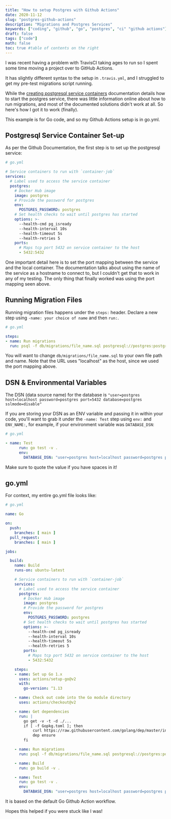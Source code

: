 ```yaml
---
title: "How to setup Postgres with Github Actions"
date: 2020-11-12
slug: "postgres-github-actions"
description: "Migrations and Postgres Services"
keywords: ["coding", "github", "go", "postgres", "ci" "github actions"]
draft: false
tags: ["code"]
math: false
toc: true #table of contents on the right
---
```



I was recent having a problem with TravisCI taking ages to run so I spent some time moving a project over to GitHub Actions.

It has slightly different syntax to the setup in `.travis.yml`, and I struggled to get my pre-test migrations script running.

While the [creating postgresql service containers](https://docs.github.com/en/free-pro-team@latest/actions/guides/creating-postgresql-service-containers) documentation details how to start the postgres service, there was little information online about how to run migrations, and most of the documented solutions didn't work at all. So here's how I got it to work (finally).

This example is for Go code, and so my Github Actions setup is in go.yml.


## Postgresql Service Container Set-up

As per the Github Documentation, the first step is to set up the postgresql service:

```yml
# go.yml

# Service containers to run with `container-job`
services:
  # Label used to access the service container
  postgres:
    # Docker Hub image
    image: postgres
    # Provide the password for postgres
    env:
      POSTGRES_PASSWORD: postgres
    # Set health checks to wait until postgres has started
    options: >-
      --health-cmd pg_isready
      --health-interval 10s
      --health-timeout 5s
      --health-retries 5
    ports:
      # Maps tcp port 5432 on service container to the host
      - 5432:5432
```

One important detail here is to set the port mapping between the service and the local container. The documentation talks about using the name of the service as a hostname to connect to, but I couldn't get that to work in any of my testing. The only thing that finally worked was using the port mapping seen above.

## Running Migration Files

Running migration files happens under the `steps:` header. Declare a new step using `-name: your choice of name` and then `run:`.


```yml
# go.yml

steps:
- name: Run migrations
  run: psql -f db/migrations/file_name.sql postgresql://postgres:postgres@localhost:5432/postgres
```
You will want to change `db/migrations/file_name.sql` to your own file path and name. Note that the URL uses "localhost" as the host, since we used the port mapping above.


## DSN & Environmental Variables

The DSN (data source name) for the database is `"user=postgres  host=localhost password=postgres port=5432 database=postgres sslmode=disable"`

If you are storing your DSN as an ENV variable and passing it in within your code, you'll want to grab it under the `-name: Test` step using `env:` and `ENV_NAME:`, for example, if your environment variable was `DATABASE_DSN`:


```yml
# go.yml

- name: Test
      run: go test -v .
      env: 
        DATABASE_DSN: "user=postgres host=localhost password=postgres port=5432 database=postgres sslmode=disable"
```

Make sure to quote the value if you have spaces in it!



## go.yml 

For context, my entire go.yml file looks like:

```yml
# go.yml

name: Go

on:
  push:
    branches: [ main ]
  pull_request:
    branches: [ main ]

jobs:

  build:
    name: Build
    runs-on: ubuntu-latest

    # Service containers to run with `container-job`
    services:
      # Label used to access the service container
      postgres:
        # Docker Hub image
        image: postgres
        # Provide the password for postgres
        env:
          POSTGRES_PASSWORD: postgres
        # Set health checks to wait until postgres has started
        options: >-
          --health-cmd pg_isready
          --health-interval 10s
          --health-timeout 5s
          --health-retries 5
        ports:
          # Maps tcp port 5432 on service container to the host
          - 5432:5432

    steps:
    - name: Set up Go 1.x
      uses: actions/setup-go@v2
      with:
        go-version: ^1.13

    - name: Check out code into the Go module directory
      uses: actions/checkout@v2

    - name: Get dependencies
      run: |
        go get -v -t -d ./...
        if [ -f Gopkg.toml ]; then
            curl https://raw.githubusercontent.com/golang/dep/master/install.sh | sh
            dep ensure
        fi

    - name: Run migrations
      run: psql -f db/migrations/file_name.sql postgresql://postgres:postgres@localhost:5432/postgres

    - name: Build
      run: go build -v .

    - name: Test
      run: go test -v .
      env: 
        DATABASE_DSN: "user=postgres host=localhost password=postgres port=5432 database=postgres sslmode=disable"
```

It is based on the default Go Github Action workflow.

Hopes this helped if you were stuck like I was! 